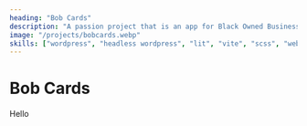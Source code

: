 ```yaml
---
heading: "Bob Cards"
description: "A passion project that is an app for Black Owned Businesses"
image: "/projects/bobcards.webp"
skills: ["wordpress", "headless wordpress", "lit", "vite", "scss", "web components", "zustand", "typescript"]
---
```


# Bob Cards

Hello
